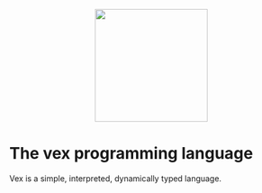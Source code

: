 <p align="center">
<img src="https://github.com/user-attachments/assets/dddabacf-6f95-47b3-8d97-fa0d18dd44ba" height="200"/>
</p>

# The vex programming language

Vex is a simple, interpreted, dynamically typed language.
